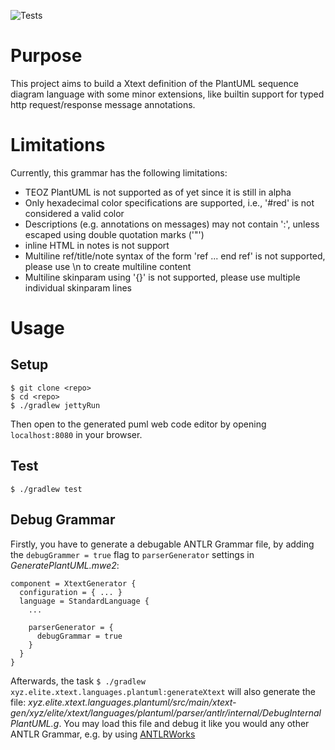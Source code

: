 ![Tests](https://github.com/elite-se/elite-se.xtext.languages.plantuml/workflows/test/badge.svg)

# Purpose

This project aims to build a Xtext definition of the PlantUML sequence diagram
language with some minor extensions, like builtin support for typed http request/response
message annotations.

# Limitations

Currently, this grammar has the following limitations:

- TEOZ PlantUML is not supported as of yet since it is still in alpha
- Only hexadecimal color specifications are supported, i.e., '#red' is not considered a valid color
- Descriptions (e.g. annotations on messages) may not contain ':', unless escaped using double quotation marks ('"')
- inline HTML in notes is not support
- Multiline ref/title/note syntax of the form 'ref ... end ref' is not supported, please use \n to create multiline content
- Multiline skinparam using '{}' is not supported, please use multiple individual skinparam lines

# Usage

## Setup

```
$ git clone <repo>
$ cd <repo>
$ ./gradlew jettyRun
```

Then open to the generated puml web code editor by opening `localhost:8080` in your browser.

## Test

```
$ ./gradlew test
```

## Debug Grammar

Firstly, you have to generate a debugable ANTLR Grammar file, by adding the `debugGrammer = true`
flag to `parserGenerator` settings in _GeneratePlantUML.mwe2_:

```
component = XtextGenerator {
  configuration = { ... }
  language = StandardLanguage {
    ...

    parserGenerator = {
      debugGrammar = true
    }
  }
}
```

Afterwards, the task `$ ./gradlew xyz.elite.xtext.languages.plantuml:generateXtext` will also generate
the file: _xyz.elite.xtext.languages.plantuml/src/main/xtext-gen/xyz/elite/xtext/languages/plantuml/parser/antlr/internal/DebugInternalPlantUML.g_.
You may load this file and debug it like you would any other ANTLR Grammar, e.g. by using [ANTLRWorks](https://www.antlr3.org/works/)
